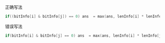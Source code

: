 正确写法
```C++
if((bitInfo[i] & bitInfo[j]) == 0) ans  = max(ans, lenInfo[i] * lenInfo[j]);
```

错误写法
```C++
if(bitInfo[i] & bitInfo[j] == 0) ans  = max(ans, lenInfo[i] * lenInfo[j]);
```